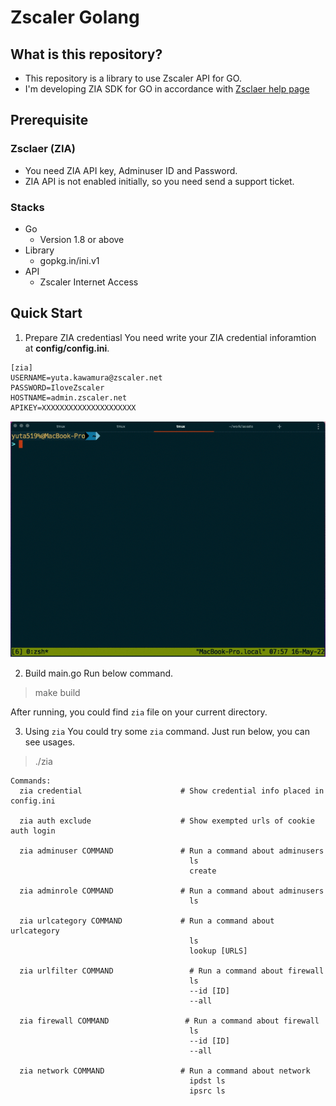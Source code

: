 # Zscaler Golang

## What is this repository?

- This repository is a library to use Zscaler API for GO.
- I'm developing ZIA SDK for GO in accordance with [Zsclaer help page](https://help.zscaler.com/zia/api/)


## Prerequisite

### Zsclaer (ZIA)
- You need ZIA API key, Adminuser ID and Password.
- ZIA API is not enabled initially, so you need send a support ticket.

### Stacks
- Go
    - Version 1.8 or above
- Library
    - gopkg.in/ini.v1
- API
  - Zscaler Internet Access


## Quick Start

1. Prepare ZIA credentiasl
You need write your ZIA credential inforamtion at **config/config.ini**.
```
[zia]
USERNAME=yuta.kawamura@zscaler.net
PASSWORD=IloveZscaler
HOSTNAME=admin.zscaler.net
APIKEY=XXXXXXXXXXXXXXXXXXXXX
```
<img src="https://raw.githubusercontent.com/yuta519/assets/master/zscaler_golang/setup.gif" alt="How to setup">



2. Build main.go
Run below command.
> make build

After running, you could find `zia` file on your current directory.

3. Using `zia`
You could try some `zia` command. Just run below, you can see usages.
> ./zia

```
Commands:
  zia credential                      # Show credential info placed in config.ini

  zia auth exclude                    # Show exempted urls of cookie auth login

  zia adminuser COMMAND               # Run a command about adminusers
                                        ls
                                        create

  zia adminrole COMMAND               # Run a command about adminusers
                                        ls

  zia urlcategory COMMAND             # Run a command about urlcategory
                                        ls
                                        lookup [URLS]

  zia urlfilter COMMAND                 # Run a command about firewall
                                        ls
                                        --id [ID]
                                        --all

  zia firewall COMMAND                 # Run a command about firewall
                                        ls
                                        --id [ID]
                                        --all

  zia network COMMAND                 # Run a command about network
                                        ipdst ls
                                        ipsrc ls

```
